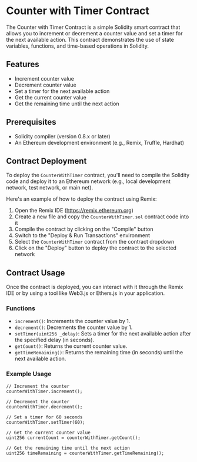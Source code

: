 # Counter with Timer Contract

The Counter with Timer Contract is a simple Solidity smart contract that allows you to increment or decrement a counter value and set a timer for the next available action. This contract demonstrates the use of state variables, functions, and time-based operations in Solidity.

## Features

- Increment counter value
- Decrement counter value
- Set a timer for the next available action
- Get the current counter value
- Get the remaining time until the next action

## Prerequisites

- Solidity compiler (version 0.8.x or later)
- An Ethereum development environment (e.g., Remix, Truffle, Hardhat)

## Contract Deployment

To deploy the `CounterWithTimer` contract, you'll need to compile the Solidity code and deploy it to an Ethereum network (e.g., local development network, test network, or main net).

Here's an example of how to deploy the contract using Remix:

1. Open the Remix IDE (https://remix.ethereum.org)
2. Create a new file and copy the `CounterWithTimer.sol` contract code into it
3. Compile the contract by clicking on the "Compile" button
4. Switch to the "Deploy & Run Transactions" environment
5. Select the `CounterWithTimer` contract from the contract dropdown
6. Click on the "Deploy" button to deploy the contract to the selected network

## Contract Usage

Once the contract is deployed, you can interact with it through the Remix IDE or by using a tool like Web3.js or Ethers.js in your application.

### Functions

- `increment()`: Increments the counter value by 1.
- `decrement()`: Decrements the counter value by 1.
- `setTimer(uint256 _delay)`: Sets a timer for the next available action after the specified delay (in seconds).
- `getCount()`: Returns the current counter value.
- `getTimeRemaining()`: Returns the remaining time (in seconds) until the next available action.

### Example Usage

```solidity
// Increment the counter
counterWithTimer.increment();

// Decrement the counter
counterWithTimer.decrement();

// Set a timer for 60 seconds
counterWithTimer.setTimer(60);

// Get the current counter value
uint256 currentCount = counterWithTimer.getCount();

// Get the remaining time until the next action
uint256 timeRemaining = counterWithTimer.getTimeRemaining();